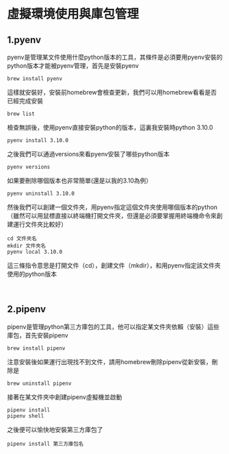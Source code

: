 # 虛擬環境使用與庫包管理

## 1.pyenv

pyenv是管理某文件使用什麼python版本的工具，其條件是必須要用pyenv安裝的python版本才能被pyenv管理，首先是安裝pyenv

```
brew install pyenv
```

這樣就安裝好，安裝前homebrew會檢查更新，我們可以用homebrew看看是否已經完成安裝

```
brew list
```

檢查無誤後，使用pyenv直接安裝python的版本，這裏我安裝時python 3.10.0

```
pyenv install 3.10.0
```

之後我們可以通過versions來看pyenv安裝了哪些python版本

```
pyenv versions
```

如果要刪除哪個版本也非常簡單(還是以我的3.10為例）

```
pyenv uninstall 3.10.0
```

然後我們可以創建一個文件夾，用pyenv指定這個文件夾使用哪個版本的python（雖然可以用鼠標直接以終端機打開文件夾，但還是必須要掌握用終端機命令來創建運行文件夾比較好）

```
cd 文件夾名
mkdir 文件夾名
pyenv local 3.10.0
```

這三條指令意思是打開文件（cd），創建文件（mkdir），和用pyenv指定該文件夾使用的python版本

&nbsp;

## 2.pipenv

pipenv是管理python第三方庫包的工具，他可以指定某文件夾依賴（安裝）這些庫包，首先安裝pipenv

```
brew install pipenv
```

注意安裝後如果運行出現找不到文件，請用homebrew刪除pipenv從新安裝，刪除是

```
brew uninstall pipenv
```

接著在某文件夾中創建pipenv虛擬機並啟動

```
pipenv install
pipenv shell
```

之後便可以愉快地安裝第三方庫包了

```
pipenv install 第三方庫包名
```
